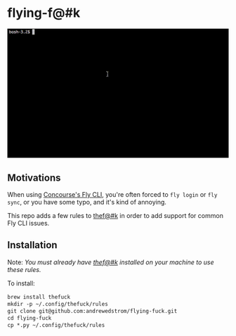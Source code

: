 # flying-f@#k

[![gif with examples][examples-link]][examples-link]

## Motivations

When using [Concourse's Fly CLI](http://concourse.ci/fly-cli.html), you're often forced to `fly login` or `fly sync`, or you have some typo, and it's kind of annoying.

This repo adds a few rules to [thef@#k](https://github.com/nvbn/thefuck) in order to add support for common Fly CLI issues.

## Installation 

Note: *You must already have [thef@#k](https://github.com/nvbn/thefuck) installed on your machine to use these rules.*

To install:

```
brew install thefuck 
mkdir -p ~/.config/thefuck/rules
git clone git@github.com:andrewedstrom/flying-fuck.git 
cd flying-fuck
cp *.py ~/.config/thefuck/rules
```

[examples-link]: https://github.com/andrewedstrom/flying-fuck/raw/master/example.gif
